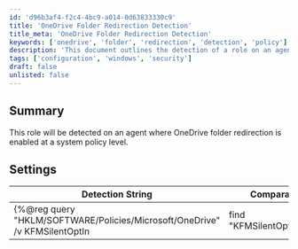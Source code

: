 ```yaml
---
id: 'd96b3af4-f2c4-4bc9-a014-0d63833330c9'
title: 'OneDrive Folder Redirection Detection'
title_meta: 'OneDrive Folder Redirection Detection'
keywords: ['onedrive', 'folder', 'redirection', 'detection', 'policy']
description: 'This document outlines the detection of a role on an agent where OneDrive folder redirection is enabled at a system policy level, including the necessary settings and detection strings.'
tags: ['configuration', 'windows', 'security']
draft: false
unlisted: false
---
```

## Summary

This role will be detected on an agent where OneDrive folder redirection is enabled at a system policy level.

## Settings

| Detection String                                                                                   | Comparator | Result           | Applicable OS |
|----------------------------------------------------------------------------------------------------|------------|------------------|---------------|
| {%@reg query "HKLM/SOFTWARE/Policies/Microsoft/OneDrive" /v KFMSilentOptIn | find "KFMSilentOptIn"@%} | Contains   | KFMSilentOptIn | Windows       |







